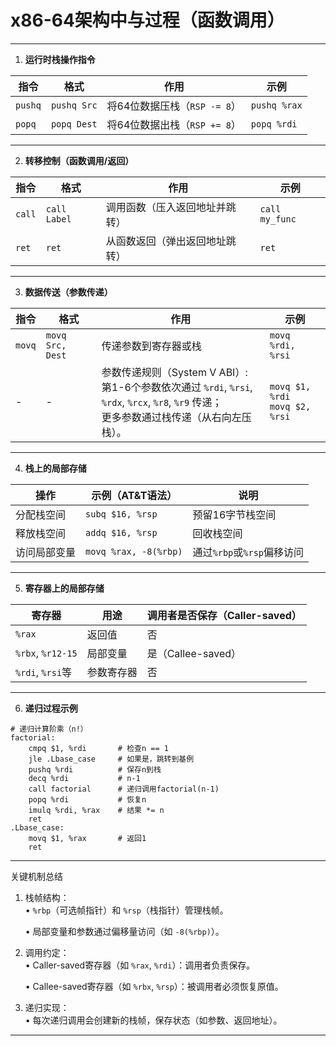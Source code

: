 # x86-64架构中与过程（函数调用）

---

1. **运行时栈操作指令**

| 指令          | 格式               | 作用                          | 示例                 |
|-------|----------------|---------------------|------------------|
| `pushq`       | `pushq Src`        | 将64位数据压栈（`RSP -= 8`）   | `pushq %rax`         |
| `popq`        | `popq Dest`        | 将64位数据出栈（`RSP += 8`）   | `popq %rdi`          |

---

2. **转移控制（函数调用/返回）**

| 指令          | 格式               | 作用                          | 示例                 |
|---------------|--------------------|-----------------------------|----------------------|
| `call`        | `call Label`       | 调用函数（压入返回地址并跳转）  | `call my_func`       |
| `ret`         | `ret`              | 从函数返回（弹出返回地址跳转）  | `ret`                |

---

3. **数据传送（参数传递）**

| 指令          | 格式               | 作用                          | 示例                 |
|---------------|--------------------|-----------------------------|----------------------|
| `movq`        | `movq Src, Dest`   | 传递参数到寄存器或栈           | `movq %rdi, %rsi`    |
| -             | -                  | 参数传递规则（System V ABI）:<br>第1-6个参数依次通过 `%rdi`, `%rsi`, `%rdx`, `%rcx`, `%r8`, `%r9` 传递；<br>更多参数通过栈传递（从右向左压栈）。 | `movq $1, %rdi`<br>`movq $2, %rsi` |

---

4. **栈上的局部存储**

| 操作           | 示例（AT&T语法）      | 说明                          |
|----------------|----------------------|-----------------------------|
| 分配栈空间     | `subq $16, %rsp`     | 预留16字节栈空间              |
| 释放栈空间     | `addq $16, %rsp`     | 回收栈空间                    |
| 访问局部变量   | `movq %rax, -8(%rbp)`| 通过`%rbp`或`%rsp`偏移访问     |

---

5. **寄存器上的局部存储**

| 寄存器         | 用途                  | 调用者是否保存（Caller-saved）|
|----------------|----------------------|-----------------------------|
| `%rax`         | 返回值                | 否                          |
| `%rbx`, `%r12-15` | 局部变量          | 是（Callee-saved）          |
| `%rdi`, `%rsi`等 | 参数寄存器        | 否                          |

---

6. **递归过程示例**

```assembly
# 递归计算阶乘（n!）
factorial:
    cmpq $1, %rdi       # 检查n == 1
    jle .Lbase_case     # 如果是，跳转到基例
    pushq %rdi          # 保存n到栈
    decq %rdi           # n-1
    call factorial      # 递归调用factorial(n-1)
    popq %rdi           # 恢复n
    imulq %rdi, %rax    # 结果 *= n
    ret
.Lbase_case:
    movq $1, %rax       # 返回1
    ret
```

---

关键机制总结
1. 栈帧结构：  
   • `%rbp`（可选帧指针）和 `%rsp`（栈指针）管理栈帧。

   • 局部变量和参数通过偏移量访问（如 `-8(%rbp)`）。


2. 调用约定：  
   • Caller-saved寄存器（如 `%rax`, `%rdi`）：调用者负责保存。

   • Callee-saved寄存器（如 `%rbx`, `%rsp`）：被调用者必须恢复原值。


3. 递归实现：  
   • 每次递归调用会创建新的栈帧，保存状态（如参数、返回地址）。


---